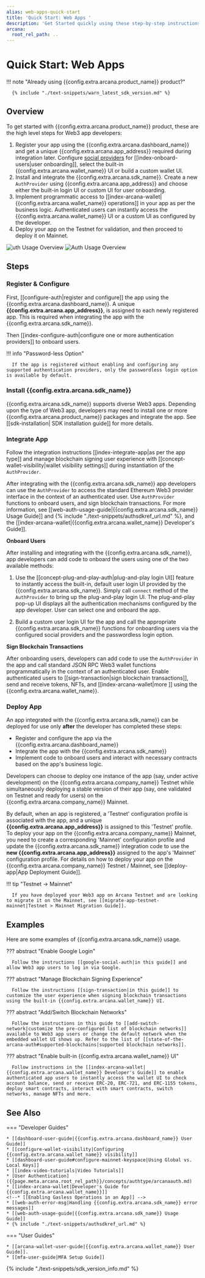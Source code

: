 ```yaml
---
alias: web-apps-quick-start
title: 'Quick Start: Web Apps '
description: 'Get Started quickly using these step-by-step instructions. Register the Web3 app, obtain a ClientID and then integrate the app with the Arcana Auth SDK.'
arcana:
  root_rel_path: ..
---
```


# Quick Start: Web Apps

!!! note "Already using {{config.extra.arcana.product_name}} product?"
  
      {% include "./text-snippets/warn_latest_sdk_version.md" %}

## Overview

To get started with {{config.extra.arcana.product_name}} product, these are the high level steps for Web3 app developers:

1. Register your app using the {{config.extra.arcana.dashboard_name}} and get a unique {{config.extra.arcana.app_address}} required during integration later. Configure [social providers]({{page.meta.arcana.root_rel_path}}/concepts/authtype/arcanaauth.md#supported-authentication-mechanisms) for [[index-onboard-users|user onboarding]], select the built-in {{config.extra.arcana.wallet_name}} UI or build a custom wallet UI.
2. Install and integrate the {{config.extra.arcana.sdk_name}}. Create a new `AuthProvider` using {{config.extra.arcana.app_address}} and choose either the built-in login UI or custom UI for user onboarding.
3. Implement programmatic access to [[index-arcana-wallet|{{config.extra.arcana.wallet_name}} operations]] in your app as per the business logic. Authenticated users can instantly access the {{config.extra.arcana.wallet_name}} UI or a custom UI as configured by the developer.
4. Deploy your app on the Testnet for validation, and then proceed to deploy it on Mainnet.

<img class="an-screenshots" src="/img/an_auth_usage_overview_light.png#only-light" alt="uth Usage Overview"/>
<img class="an-screenshots" src="/img/an_auth_usage_overview_dark.png#only-dark" alt="Auth Usage Overview"/>

## Steps

### Register & Configure

First, [[configure-auth|register and configure]] the app using the {{config.extra.arcana.dashboard_name}}. A unique **{{config.extra.arcana.app_address}}**, is assigned to each newly registered app. This is required when integrating the app with the {{config.extra.arcana.sdk_name}}.

Then [[index-configure-auth|configure one or more authentication providers]] to onboard users.

!!! info "Password-less Option"

      If the app is registered without enabling and configuring any supported authentication providers, only the passwordless login option is available by default.

### Install {{config.extra.arcana.sdk_name}}

{{config.extra.arcana.sdk_name}} supports diverse Web3 apps. Depending upon the type of Web3 app, developers may need to install one or more {{config.extra.arcana.product_name}} packages and integrate the app. See [[sdk-installation| SDK installation guide]] for more details.

### Integrate App

Follow the integration instructions [[index-integrate-app|as per the app type]] and manage blockchain signing user experience with [[concept-wallet-visibility|wallet visibility settings]] during instantiation of the `AuthProvider`.

After integrating with the {{config.extra.arcana.sdk_name}} app developers can use the `AuthProvider` to access the standard Ethereum Web3 provider interface in the context of an authenticated user. Use `AuthProvider` functions to onboard users, and sign blockchain transactions. For more information, see [[web-auth-usage-guide|{{config.extra.arcana.sdk_name}} Usage Guide]] and {% include "./text-snippets/authsdkref_url.md" %}, and the [[index-arcana-wallet|{{config.extra.arcana.wallet_name}} Developer's Guide]].

**Onboard Users**

After installing and integrating with the {{config.extra.arcana.sdk_name}}, app developers can add code to onboard the users using one of the two available methods:

1. Use the [[concept-plug-and-play-auth|plug-and-play login UI]] feature to instantly access the built-in, default user login UI provided by the {{config.extra.arcana.sdk_name}}. Simply call `connect` method of the `AuthProvider` to bring up the plug-and-play login UI. The plug-and-play pop-up UI displays all the authentication mechanisms configured by the app developer. User can select one and onboard the app.

2. Build a custom user login UI for the app and call the appropriate {{config.extra.arcana.sdk_name}} functions for onboarding users via the configured social providers and the passwordless login option.

**Sign Blockchain Transactions**

After onboarding users, developers can add code to use the `AuthProvider` in the app and call standard JSON RPC Web3 wallet functions programmatically in the context of an authenticated user. Enable authenticated users to [[sign-transaction|sign blockchain transactions]], send and receive tokens, NFTs, and [[index-arcana-wallet|more ]] using the {{config.extra.arcana.wallet_name}}.

### Deploy App

An app integrated with the {{config.extra.arcana.sdk_name}} can be deployed for use only **after** the developer has completed these steps:

* Register and configure the app via the {{config.extra.arcana.dashboard_name}} 
* Integrate the app with the {{config.extra.arcana.sdk_name}} 
* Implement code to onboard users and interact with necessary contracts based on the app's business logic.

Developers can choose to deploy one instance of the app (say, under active development) on the {{config.extra.arcana.company_name}} Testnet while simultaneously deploying a stable version of their app (say, one validated on Testnet and ready for users) on the {{config.extra.arcana.company_name}} Mainnet.

By default, when an app is registered, a 'Testnet' configuration profile is associated with the app, and a unique **{{config.extra.arcana.app_address}}** is assigned to this 'Testnet' profile. To deploy your app on the {{config.extra.arcana.company_name}} Mainnet, you need to create a corresponding 'Mainnet' configuration profile and update the {{config.extra.arcana.sdk_name}} integration code to use the **new {{config.extra.arcana.app_address}}** assigned to the app's 'Mainnet' configuration profile. For details on how to deploy your app on the {{config.extra.arcana.company_name}} Testnet / Mainnet, see [[deploy-app|App Deployment Guide]].

!!! tip "Testnet -> Mainnet"

      If you have deployed your Web3 app on Arcana Testnet and are looking to migrate it on the Mainnet, see [[migrate-app-testnet-mainnet|Testnet > Mainnet Migration Guide]].

## Examples

Here are some examples of {{config.extra.arcana.sdk_name}} usage.

??? abstract "Enable Google Login"

      Follow the instructions [[google-social-auth|in this guide]] and allow Web3 app users to log in via Google. 

??? abstract "Manage Blockchain Signing Experience"

      Follow the instructions [[sign-transaction|in this guide]] to customize the user experience when signing blockchain transactions using the built-in {{config.extra.arcana.wallet_name}} UI.

??? abstract "Add/Switch Blockchain Networks"

      Follow the instructions in this guide to [[add-switch-network|customize the pre-configured list of blockchain networks]] available to Web3 app users or change the default network when the embedded wallet UI shows up. Refer to the list of [[state-of-the-arcana-auth#supported-blockchains|supported blockchain networks]].

??? abstract "Enable built-in  {{config.extra.arcana.wallet_name}} UI"

      Follow instructions in the [[index-arcana-wallet|{{config.extra.arcana.wallet_name}} Developer's Guide]] to enable authenticated app users to instantly access the wallet UI to check account balance, send or receive ERC-20, ERC-721, and ERC-1155 tokens, deploy smart contracts, interact with smart contracts, switch networks, manage NFTs and more.
  
## See Also

=== "Developer Guides"

    * [[dashboard-user-guide|{{config.extra.arcana.dashboard_name}} User Guide]]
    * [[configure-wallet-visibility|Configuring {{config.extra.arcana.wallet_name}} visibility]]
    * [[dashboard-user-guide#configure-mainnet-keyspace|Using Global vs. Local Keys]]
    * [[index-video-tutorials|Video Tutorials]]
    * [User Authentication]({{page.meta.arcana.root_rel_path}}/concepts/authtype/arcanaauth.md)
    * [[index-arcana-wallet|Developer's Guide for {{config.extra.arcana.wallet_name}}]]
    <!--* [[Enabling Gasless Operations in an App]] -->
    * [[web-auth-error-msg|Handling {{config.extra.arcana.sdk_name}} error messages]]
    * [[web-auth-usage-guide|{{config.extra.arcana.sdk_name}} Usage Guide]]
    * {% include "./text-snippets/authsdkref_url.md" %}

=== "User Guides"

    * [[arcana-wallet-user-guide|{{config.extra.arcana.wallet_name}} User Guide]].
    * [[mfa-user-guide|MFA Setup Guide]]

{% include "./text-snippets/sdk_version_info.md" %}